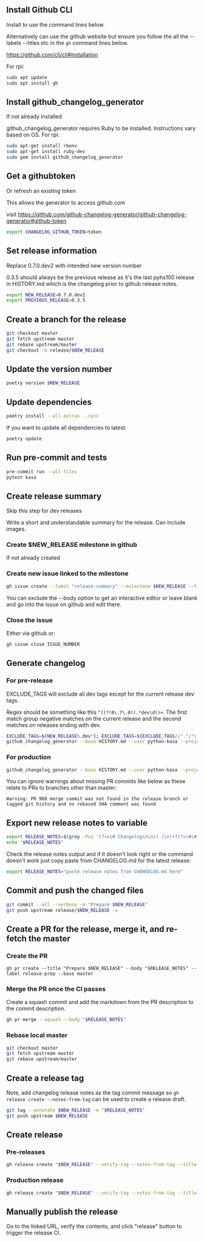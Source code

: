 ## Install Github CLI

Install to use the command lines below.

Alternatively can use the github website but ensure you follow the all the --labels --titles etc in the `gh` command lines below.

https://github.com/cli/cli#installation

For rpi:

```bash
sudo apt update
sudo apt install gh
```

## Install github_changelog_generator

If not already installed

github_changelog_generator requires Ruby to be installed.
Instructions vary based on OS. For rpi:

```bash
sudo apt-get install rbenv
sudo apt-get install ruby-dev
sudo gem install github_changelog_generator
```

## Get a githubtoken

Or refresh an existing token

This allows the generator to access github.com

visit https://github.com/github-changelog-generator/github-changelog-generator#github-token

```bash
export CHANGELOG_GITHUB_TOKEN=token
```

## Set release information

Replace 0.7.0.dev2 with intended new version number

0.3.5 should always be the previous release as it's the last pyhs100 release in HISTORY.md which is the changelog prior to github release notes.

```bash
export NEW_RELEASE=0.7.0.dev2
export PREVIOUS_RELEASE=0.3.5

```

## Create a branch for the release

```bash
git checkout master
git fetch upstream master
git rebase upstream/master
git checkout -b release/$NEW_RELEASE
```

## Update the version number

```bash
poetry version $NEW_RELEASE
```

## Update dependencies

```bash
poetry install --all-extras --sync
```

If you want to update all dependencies to latest:

```bash
poetry update
```

## Run pre-commit and tests

```bash
pre-commit run --all-files
pytest kasa
```

## Create release summary

Skip this step for dev releases

Write a short and understandable summary for the release.  Can include images.

### Create $NEW_RELEASE milestone in github

If not already created

### Create new issue linked to the milestone

```bash
gh issue create --label "release-summary" --milestone $NEW_RELEASE --title "$NEW_RELEASE Release Summary" --body "Some summary text"
```

You can exclude the --body option to get an interactive editor or leave blank and go into the issue on github and edit there.

### Close the issue

Either via github or:

```bash
gh issue close ISSUE_NUMBER
```

## Generate changelog

### For pre-release

EXCLUDE_TAGS will exclude all dev tags except for the current release dev tags.

Regex should be something like this `^((?!0\.7\.0)(.*dev\d))+`. The first match group negative matches on the current release and the second matches on releases ending with dev.

```bash
EXCLUDE_TAGS=${NEW_RELEASE%.dev*}; EXCLUDE_TAGS=${EXCLUDE_TAGS//"."/"\."}; EXCLUDE_TAGS="^((?!"$EXCLUDE_TAGS")(.*dev\d))+"
github_changelog_generator --base HISTORY.md --user python-kasa --project python-kasa --since-tag $PREVIOUS_RELEASE --future-release $NEW_RELEASE -o CHANGELOG.md --exclude-tags-regex "$EXCLUDE_TAGS"
```

### For production

```bash
github_changelog_generator --base HISTORY.md --user python-kasa --project python-kasa --since-tag $PREVIOUS_RELEASE --future-release $NEW_RELEASE -o CHANGELOG.md --exclude-tags-regex 'dev\d$'
```

You can ignore warnings about missing PR commits like below as these relate to PRs to branches other than master:
```
Warning: PR 908 merge commit was not found in the release branch or tagged git history and no rebased SHA comment was found
```


## Export new release notes to variable

```bash
export RELEASE_NOTES=$(grep -Poz '(?<=\# Changelog\n\n)(.|\n)+?(?=\#\#)' CHANGELOG.md | tr '\0' '\n' )
echo "$RELEASE_NOTES"
```

Check the release notes output and if it doesn't look right or the command doesn't work just copy paste from CHANGELOG.md for the latest release:

```bash
export RELEASE_NOTES="paste release notes from CHANGELOG.md here"
```

## Commit and push the changed files

```bash
git commit --all --verbose -m "Prepare $NEW_RELEASE"
git push upstream release/$NEW_RELEASE -u
```

## Create a PR for the release, merge it, and re-fetch the master

### Create the PR
```
gh pr create --title "Prepare $NEW_RELEASE" --body "$RELEASE_NOTES" --label release-prep --base master
```

### Merge the PR once the CI passes

Create a squash commit and add the markdown from the PR description to the commit description.

```bash
gh pr merge --squash --body "$RELEASE_NOTES"
```

### Rebase local master

```bash
git checkout master
git fetch upstream master
git rebase upstream/master
```

## Create a release tag

Note, add changelog release notes as the tag commit message so `gh release create --notes-from-tag` can be used to create a release draft.

```bash
git tag --annotate $NEW_RELEASE -m "$RELEASE_NOTES"
git push upstream $NEW_RELEASE
```

## Create release

### Pre-releases

```bash
gh release create "$NEW_RELEASE" --verify-tag --notes-from-tag --title "$NEW_RELEASE" --draft --latest=false --prerelease

```

### Production release

```bash
gh release create "$NEW_RELEASE" --verify-tag --notes-from-tag --title "$NEW_RELEASE" --draft --latest=true
```

## Manually publish the release

Go to the linked URL, verify the contents, and click "release" button to trigger the release CI.
